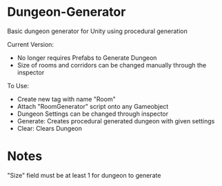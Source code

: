 # Dungeon-Generator
Basic dungeon generator for Unity using procedural generation


Current Version:
- No longer requires Prefabs to Generate Dungeon
- Size of rooms and corridors can be changed manually through the inspector

To Use:
- Create new tag with name "Room"
- Attach "RoomGenerator" script onto any Gameobject
- Dungeon Settings can be changed through inspector
- Generate: Creates procedural generated dungeon with given settings
- Clear: Clears Dungeon

# Notes
"Size" field must be at least 1 for dungeon to generate
